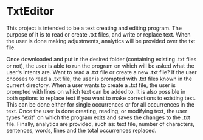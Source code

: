 # TxtEditor
This project is intended to be a text creating and editing program. The purpose of it is to read or create .txt files, and write or replace text. When the user is done making adjustments, analytics will be provided over the txt file.

Once downloaded and put in the desired folder (containing existing .txt files or not), the user is able to run the program on which will be asked what the user's intents are. Want to read a .txt file or create a new .txt file? If the user chooses to read a .txt file, the user is prompted with .txt files known in the current directory. When a user wants to create a .txt file, the user is prompted with lines on which text can be added to. It is also possible in both options to replace text if you want to make corrections to existing text. This can be done either for single occurrences or for all occurrences in the text. Once the user is done creating, reading, or modifying text, the user types "exit" on which the program exits and saves the changes to the .txt file. Finally, analytics are provided, such as: text file, number of characters, sentences, words, lines and the total occurrences replaced.
